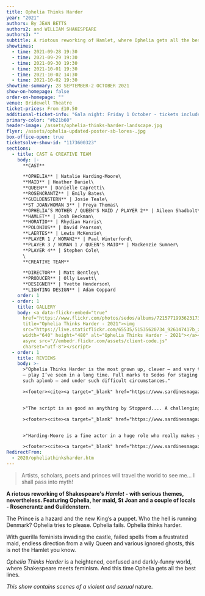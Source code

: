 ```yaml
---
title: Ophelia Thinks Harder
year: "2021"
authors: By JEAN BETTS
authors2: and WILLIAM SHAKESPEARE
authors3: ""
subtitle: A riotous reworking of Hamlet, where Ophelia gets all the best lines
showtimes:
  - time: 2021-09-28 19:30
  - time: 2021-09-29 19:30
  - time: 2021-09-30 19:30
  - time: 2021-10-01 19:30
  - time: 2021-10-02 14:30
  - time: 2021-10-02 19:30
showtime-summary: 28 SEPTEMBER-2 OCTOBER 2021
show-on-homepage: false
order-on-homepage: ""
venue: Bridewell Theatre
ticket-prices: From £10.50
additional-ticket-info: "Gala night: Friday 1 October - tickets include a drink and programme"
primary-color: "#b21b60"
header-image: /assets/ophelia-thinks-harder-landscape.jpg
flyer: /assets/ophelia-updated-poster-sb-lores-.jpg
box-office-open: true
ticketsolve-show-id: "1173600323"
sections:
  - title: CAST & CREATIVE TEAM
    body: |-
      **CAST**

      **OPHELIA** | Natalie Harding-Moore\
      **MAID** | Heather Daniel\
      **QUEEN** | Danielle Capretti\
      **ROSENCRANTZ** | Emily Bates\
      **GUILDENSTERN** | Josie Teale\
      **ST JOAN/WOMAN 3** | Freya Thomas\
      **OPHELIA’S MOTHER / QUEEN'S MAID / PLAYER 2** | Aileen Shadbolt\
      **HAMLET** | Josh Beckman\
      **HORATIO** | Rhydian Harris\
      **POLONIUS** | David Pearson\
      **LAERTES** | Lewis McKenzie\
      **PLAYER 1 / WOMAN2** | Paul Winterford\
      **PLAYER 3 / WOMAN 1 / QUEEN'S MAID** | Mackenzie Sumner\
      **PLAYER 4** | Stephen Cole\
      \
      **CREATIVE TEAM**

      **DIRECTOR** | Matt Bentley\
      **PRODUCER** | Olly Levett\
      **DESIGNER** | Yvette Henderson\
      **LIGHTING DESIGN** | Adam Coppard
    order: 1
  - order: 1
    title: GALLERY
    body: <a data-flickr-embed="true"
      href="https://www.flickr.com/photos/sedos/albums/72157719936231731"
      title="Ophelia Thinks Harder - 2021"><img
      src="https://live.staticflickr.com/65535/51535620734_926147417b_z.jpg"
      width="640" height="480" alt="Ophelia Thinks Harder - 2021"></a><script
      async src="//embedr.flickr.com/assets/client-code.js"
      charset="utf-8"></script>
  - order: 1
    title: REVIEWS
    body: >-
      >"Ophelia Thinks Harder is the most grown up, clever – and very thoughtful
      – play I’ve seen in a long time. Full marks to Sedos for staging it with
      such aplomb – and under such difficult circumstances."

      ><footer><cite><a target="_blank" href="https://www.sardinesmagazine.co.uk/review/ophelia-thinks-harder">Ophelia Things Harder, 2021, Sardines</a></cite></footer>


      >"The script is as good as anything by Stoppard.... A challengingly ambitious play for a non-professional company but this is Sedos...and it comes off very successfully.... Definitely one to catch if you can."

      ><footer><cite><a target="_blank" href="https://www.sardinesmagazine.co.uk/review/ophelia-thinks-harder">Ophelia Things Harder, 2021, Sardines</a></cite></footer>


      >"Harding-Moore is a fine actor in a huge role who really makes you think about the plight of women at all points in history. And I’ve left Josh Beckman as Hamlet until last because he is outstanding."

      ><footer><cite><a target="_blank" href="https://www.sardinesmagazine.co.uk/review/ophelia-thinks-harder">Ophelia Things Harder, 2021, Sardines</a></cite></footer>
RedirectFrom:
  - 2020/opheliathinksharder.htm
---
```

> Artists, scholars, poets and princes will travel the world to see me... I shall pass into myth!

**A riotous reworking of Shakespeare's *Hamlet* - with serious themes, nevertheless. Featuring Ophelia, her maid, St Joan and a couple of locals - Rosencrantz and Guildenstern.**

The Prince is a hazard and the new King’s a puppet. Who the hell is running Denmark? Ophelia tries to please. Ophelia fails. Ophelia thinks harder.

With guerilla feminists invading the castle, failed spells from a frustrated maid, endless direction from a wily Queen and various ignored ghosts, this is not the Hamlet you know.

*Ophelia Thinks Harder* is a heightened, confused and darkly-funny world, where Shakespeare meets feminism. And this time Ophelia gets all the best lines.

*This show contains scenes of a violent and sexual* nature.
